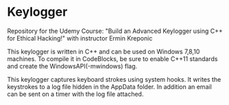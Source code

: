 # Keylogger


Repository for the Udemy Course: "Build an Advanced Keylogger using C++ for Ethical Hacking!" with instructor Ermin Kreponic

This keylogger is written in C++ and can be used on Windows 7,8,10 machines. To compile it in CodeBlocks, be sure to enable C++11 standards and create the WindowsAPI(-mwindows) flag.

This keylogger captures keyboard strokes using system hooks. It writes the keystrokes to a log file hidden in the AppData folder. In addition an email can be sent on a timer with the log file attached.
